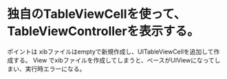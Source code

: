 # 独自のTableViewCellを使って、TableViewControllerを表示する。

ポイントは xibファイルはemptyで新規作成し、UITableViewCellを追加して作成する。
View でxibファイルを作成してしまうと、ベースがUIViewになってしまい、実行時エラーになる。
